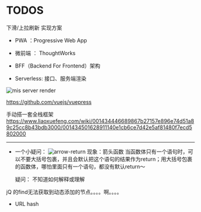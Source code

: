 # TODOS

下滑/上拉刷新 实现方案



* PWA ：Progressive Web App

* 微前端 ： ThoughtWorks

* BFF（Backend For Frontend）架构

* Serverless: 接口、服务端渲染


![mis server render](../img/todos/micro_fe.png)


https://github.com/vuejs/vuepress


手动搭一套全栈框架
https://www.liaoxuefeng.com/wiki/001434446689867b27157e896e74d51a89c25cc8b43bdb3000/001434501628911140e1cb6ce7d42e5af81480f7ecd5802000


---

* 一个小疑问：
![arrow-return](../img/todos/arrow-return.jpeg)
  现象：箭头函数 当函数体只有一个语句时，可以不要大括号包裹，并且会默认把这个语句的结果作为return；用大括号包裹的函数体，哪怕里面只有一个语句，都没有默认return～

  疑问： 不知道如何解释或理解


jQ 的find无法获取到动态添加的节点。。。。啊。。。。



* URL hash 